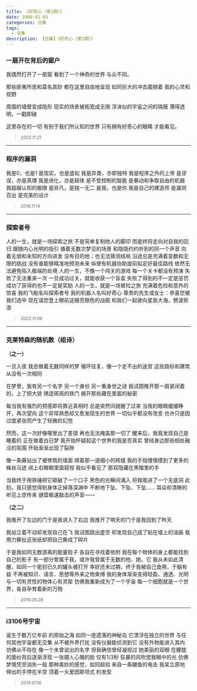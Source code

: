 ```yaml
---
title: 《好奇心（第1期）》
date: 1000-01-01
categories: 合集
tags:
  - 合集
description: 【合集】《好奇心（第1期）》
---
```


### 一扇开在背后的窗户
我偶然打开了一扇窗
看到了一个神奇的世界
与众不同。

那些匪夷所思和莫名其妙
都在这里自由地呈现
如同巨大的冲击震撼着
我的心灵和视野

周围的墙壁变成隐形
现实的场景被拓宽成无限
浮沫似的宇宙之间的隔膜
薄得透明，一戳即破

这里存在的一切
有别于我们所认知的世界
只有拥有好奇心的眼睛
才能看见。

<blockquote>
<p><small><i>2022.11.21</i></small></p>
</blockquote>
<hr/>

### 程序的漏洞
我是0，也是1
是现实，也是虚拟
我是异类，亦即独特
我是程序之外的上帝
是谬误，亦是真理
我是进化，亦是超体
是不受控制的智能
是暴动和争取自由的机器
我超越认知的极限
是非凡，是独一无二
是我，也是你
我是自己的建造师
是漏洞百出
是完美的设计
<blockquote>
<p><small><i>2016.11.14</i></small></p>
</blockquote>
<hr/>

### 探索者号
人的一生，就是一场探索之旅
不是简单复制他人的脚印
而是终将走向对自我的回归
跟随内心光明的指引
循着无数次梦见的场景
和隐隐约约听到的同一个声音
向着无垠和未知的方向进发
没有目的地；也无法猜测结局
沿途总是充满着变数和无限的挑战
没有谁能够精准地预测未来
纵使有机器协助提前拟定好最佳路线
依然无法避免陷入极端的处境
人的一生，不像一个闯关的游戏
每一个关卡都没有预演
失败了无法重来一次
一旦成功过关，就能收获一个盲盒
失败了得到的不一定是惩罚
成功了获得的也不一定是奖励
人的一生，就是一场冒险之旅
充满着危险和意外的惊喜
我的飞船名叫探索者号
我的机器人名叫好奇心
尊贵的先生或女士：恭喜您被我们选中
现在请您登上眼前这艘亮银色的战舰
和我们一起驶向星辰大海，劈波斩浪
<blockquote>
<p><small><i>2022.11.06</i></small></p>
</blockquote>
<hr/>

### 克莱特森的随机数（组诗）
**（之一）**

一旦入夜
我总做着无数同样的梦
循环往复，像一个走不出的迷宫
这些路标和建筑从没有一次相同

在梦里，我有另一个名字
另一个身份
另一重身世之谜
我试图推开那一扇紧闭着的，上了把大锁
锈迹斑斑的铁门
揭开那些藏在里面的秘密

每当我有强烈的预感即将靠近真相时
总是突然间就醒了过来
当我的眼睛缓缓睁开，再次望向
这个异常熟悉却又愈发陌生的世界
一切似乎都没有改变
也许只是因过度紧张而产生了轻微的幻觉

然而，这一次好像哪里出了差错
再也无法掩盖那一切了
醒来后，我竟发现自己是睡着的
正在做着白日梦
我开始怀疑起这个世界的我是否真实
曾经身边那些相处融洽的氛围
开始渐渐出现了裂隙

像一条藤钻出了被修筑的墙面
顺着那一道细小的砖缝
我的手指慢慢摸到了更多的蛛丝马迹
闭上右眼朝里面窥视
我似乎看见了
那双隐藏在黑暗里的手

当我终于用铁锤把它砸破了一个口子
黑色的光瞬间涌入
将我吸进了一个无底洞
此刻，我只感觉得到身体正掉落深渊中
不断地下坠、下坠、下坠......
耳朵却清晰的听见上空传来
键盘极速敲击的声音——

**（之二）**

我推开了左边的门于是我进入了右边
我推开了明天的门于是我回到了昨天

我站立着不动却发现自己在飞
我试图跳出虚空
却发现自己成了贴在墙上的油画
我用力撕扯这张纸却把自己撕成了碎片

于是我如同无数游离的能量粒子
各自在寻找着依附
我在每个物体的身上都能找到自己的影子
有一部分曾属于我，或许我曾属于无数的他、她、它
我从未如此清醒，如同一个密封已久的罐头被打开
幸好还未过期，终于我被自己食用，于脑有益
不再被知识、语言、思想等外来之物束缚
我的身体渐渐变得轻盈、通透、光明
与一切有灵性的物体心有灵犀
仿佛我重新成为了一个宇宙
每一个细胞就是一个世界，各自孕育着新的万物
<blockquote>
<p><small><i>2016.09.28</i></small></p>
</blockquote>

---

### i3106号宇宙

诞生于数万亿年前
的原始之海
如同一座遗落的神秘岛
它漂浮在独立的世界
与任何其他宇宙都无交集
从不被外界打扰
没有仪器能侦测到它
没有外物能进入其内
仿佛从不存在
像一个未曾说出的名字
但我确信曾经凝视过
她美丽的双眼
在朦胧的面纱背后逐渐浮现
一张摄人心魄的脸
仅有1/3秒
狂暴的风吹熄我眼中的光
仿佛梦境凭空消失一般
那种美妙的感觉，如同超验
来自一条鳗鱼的电击
我呆立原地
伸出的手停在半空
顶着一头爱因斯坦式
的发型
<blockquote>
<p><small><i>2014.07.16</i></small></p>
</blockquote>
